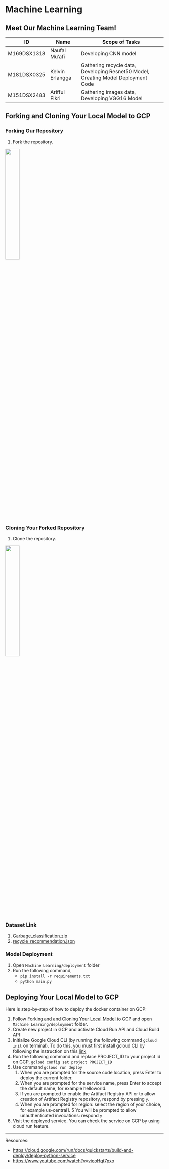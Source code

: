 # Machine Learning

## Meet Our Machine Learning Team!
| ID | Name | Scope of Tasks  |
| ----------| --- | ---------- |
| M169DSX1318 | Naufal Mu’afi | Developing CNN model |
| M181DSX0325 | Kelvin Erlangga | Gathering recycle data, Developing Resnet50 Model, Creating Model Deployment Code  |
| M151DSX2483 | Arifful Fikri | Gathering images data, Developing VGG16 Model  |

## Forking and Cloning Your Local Model to GCP
### Forking Our Repository
1. Fork the repository. <br/>
<img src="assets/fork-screenshot.jpg"  width="30%" height="30%">

### Cloning Your Forked Repository
1. Clone the repository. <br/>
<img src="assets/clone-screenshot.jpg"  width="30%" height="30%">

### Dataset Link
1. [Garbage_classification.zip](https://drive.google.com/file/d/16KiEYXwuOs8ZvEGLrjxpbg_sZn4L_8zP/view?usp=sharing)
2. [recycle_recommendation.json](https://drive.google.com/file/d/1xGcEeIwl4ind9zuZYNwl3uObyfM9crt8/view?usp=sharing)

### Model Deployment
1. Open `Machine Learning/deployment` folder <br/>
2. Run the following command, 
    - `pip install -r requirements.txt`
    - `python main.py`

## Deploying Your Local Model to GCP
Here is step-by-step of how to deploy the docker container on GCP:
1. Follow [Forking and and Cloning Your Local Model to GCP](#forking-and-cloning-your-local-model-to-gcp) and open `Machine Learning/deployment` folder.
2. Create new project in GCP and activate Cloud Run API and Cloud Build API
3. Initialize Google Cloud CLI (by running the following command `gcloud init` on terminal). To do this, you must first install gcloud CLI by following the instruction on this [link](https://cloud.google.com/sdk/docs/install)
4. Run the following command and replace PROJECT_ID to your project id on GCP, `gcloud config set project PROJECT_ID`
5. Use command `gcloud run deploy`
    1. When you are prompted for the source code location, press Enter to deploy the current folder.
    2. When you are prompted for the service name, press Enter to accept the default name, for example helloworld.
    3. If you are prompted to enable the Artifact Registry API or to allow creation of Artifact Registry repository, respond by pressing `y`.
    4. When you are prompted for region: select the region of your choice, for example us-central1.
    5 You will be prompted to allow unauthenticated invocations: respond `y`
6. Visit the deployed service. You can check the service on GCP by using cloud run feature.

---
Resources:
- https://cloud.google.com/run/docs/quickstarts/build-and-deploy/deploy-python-service
- https://www.youtube.com/watch?v=vieoHqt7pxo